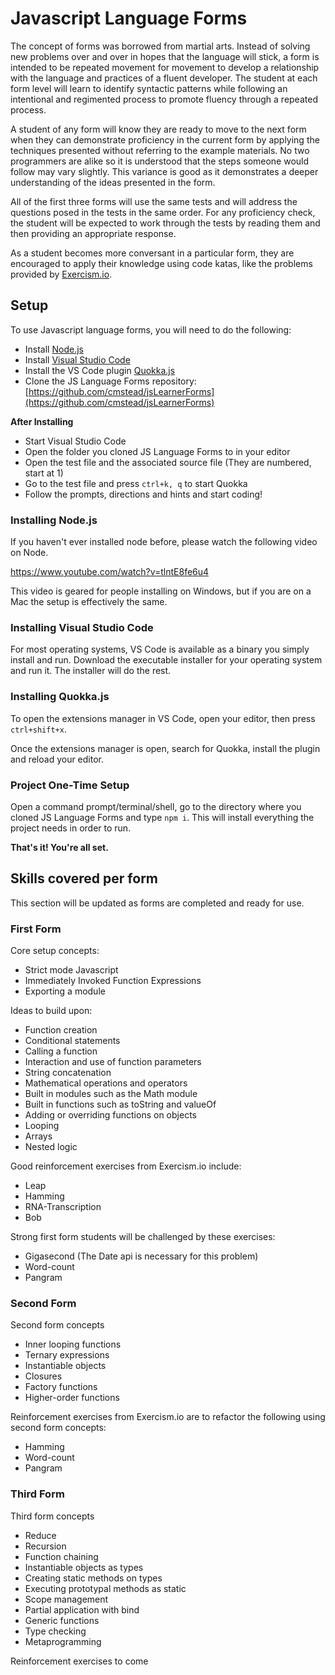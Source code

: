 # Javascript Language Forms #

The concept of forms was borrowed from martial arts. Instead of solving new problems over and over in hopes that the language will stick, a form is intended to be repeated movement for movement to develop a relationship with the language and practices of a fluent developer. The student at each form level will learn to identify syntactic patterns while following an intentional and regimented process to promote fluency through a repeated process.

A student of any form will know they are ready to move to the next form when they can demonstrate proficiency in the current form by applying the techniques presented without referring to the example materials. No two programmers are alike so it is understood that the steps someone would follow may vary slightly. This variance is good as it demonstrates a deeper understanding of the ideas presented in the form.

All of the first three forms will use the same tests and will address the questions posed in the tests in the same order. For any proficiency check, the student will be expected to work through the tests by reading them and then providing an appropriate response.

As a student becomes more conversant in a particular form, they are encouraged to apply their knowledge using code katas, like the problems provided by [Exercism.io](http://exercism.io/).

## Setup ##

To use Javascript language forms, you will need to do the following:

- Install [Node.js](https://nodejs.org/)
- Install [Visual Studio Code](https://code.visualstudio.com/)
- Install the VS Code plugin [Quokka.js](https://quokkajs.com/)
- Clone the JS Language Forms repository: [https://github.com/cmstead/jsLearnerForms](https://github.com/cmstead/jsLearnerForms)

**After Installing**

- Start Visual Studio Code
- Open the folder you cloned JS Language Forms to in your editor
- Open the test file and the associated source file (They are numbered, start at 1)
- Go to the test file and press `ctrl+k, q` to start Quokka
- Follow the prompts, directions and hints and start coding!

### Installing Node.js ###

If you haven't ever installed node before, please watch the following video on Node.

https://www.youtube.com/watch?v=tlntE8fe6u4

This video is geared for people installing on Windows, but if you are on a Mac the setup is effectively the same.

### Installing Visual Studio Code ###

For most operating systems, VS Code is available as a binary you simply install and run. Download the executable installer for your operating system and run it. The installer will do the rest.

### Installing Quokka.js ###

To open the extensions manager in VS Code, open your editor, then press `ctrl+shift+x`.

Once the extensions manager is open, search for Quokka, install the plugin and reload your editor.

### Project One-Time Setup ###

Open a command prompt/terminal/shell, go to the directory where you cloned JS Language Forms and type `npm i`.  This will install everything the project needs in order to run.

**That's it! You're all set.**

## Skills covered per form ##

This section will be updated as forms are completed and ready for use.

### First Form ###

Core setup concepts:

- Strict mode Javascript
- Immediately Invoked Function Expressions
- Exporting a module

Ideas to build upon:

- Function creation
- Conditional statements
- Calling a function
- Interaction and use of function parameters
- String concatenation
- Mathematical operations and operators
- Built in modules such as the Math module
- Built in functions such as toString and valueOf
- Adding or overriding functions on objects
- Looping
- Arrays
- Nested logic

Good reinforcement exercises from Exercism.io include:

- Leap
- Hamming
- RNA-Transcription
- Bob

Strong first form students will be challenged by these exercises:

- Gigasecond (The Date api is necessary for this problem)
- Word-count
- Pangram

### Second Form

Second form concepts

- Inner looping functions
- Ternary expressions
- Instantiable objects
- Closures
- Factory functions
- Higher-order functions

Reinforcement exercises from Exercism.io are to refactor the following using second form concepts:

- Hamming
- Word-count
- Pangram

### Third Form

Third form concepts

- Reduce
- Recursion
- Function chaining
- Instantiable objects as types
- Creating static methods on types
- Executing prototypal methods as static
- Scope management
- Partial application with bind
- Generic functions
- Type checking
- Metaprogramming

Reinforcement exercises to come